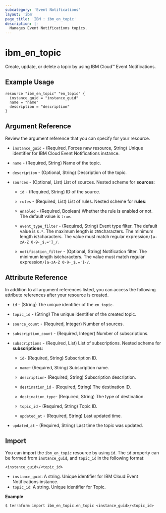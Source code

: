 ```yaml
---
subcategory: 'Event Notifications'
layout: 'ibm'
page_title: 'IBM : ibm_en_topic'
description: |-
  Manages Event Notifications topics.
---
```


# ibm_en_topic

Create, update, or delete a topic by using IBM Cloud™ Event Notifications.

## Example Usage

```hcl
resource "ibm_en_topic" "en_topic" {
  instance_guid = "instance_guid"
  name = "name"
  description = "description"
}
```

## Argument Reference

Review the argument reference that you can specify for your resource.

- `instance_guid` - (Required, Forces new resource, String) Unique identifier for IBM Cloud Event Notifications instance.

- `name` - (Required, String) Name of the topic.

- `description` - (Optional, String) Description of the topic.

- `sources` - (Optional, List) List of sources.
  Nested scheme for **sources**:

  - `id` - (Required, String) ID of the source.

  - `rules` - (Required, List) List of rules.
    Nested scheme for **rules**:

  - `enabled` - (Required, Boolean) Whether the rule is enabled or not. The default value is `true`.

  - `event_type_filter` - (Required, String) Event type filter. The default value is `$.*`. The maximum length is `255`characters. The minimum length is`3`characters. The value must match regular expression`/[a-zA-Z 0-9-_$.=']_/`.

  - `notification_filter` - (Optional, String) Notification filter. The minimum length is`0`characters. The value must match regular expression`/[a-zA-Z 0-9-_$.=']-/`.

## Attribute Reference

In addition to all argument references listed, you can access the following attribute references after your resource is created.

- `id` - (String) The unique identifier of the `en_topic`.
- `topic_id` - (String) The unique identifier of the created topic.
- `source_count` - (Required, Integer) Number of sources.
- `subscription_count` - (Required, Integer) Number of subscriptions.
- `subscriptions` - (Required, List) List of subscriptions.
  Nested scheme for **subscriptions**:

  - `id`- (Required, String) Subscription ID.

  - `name`- (Required, String) Subscription name.

  - `description`- (Required, String) Subscription description.

  - `destination_id` - (Required, String) The destination ID.

  - `destination_type`- (Required, String) The type of destination.

  - `topic_id` - (Required, String) Topic ID.

  - `updated_at` - (Required, String) Last updated time.

- `updated_at` - (Required, String) Last time the topic was updated.

## Import

You can import the `ibm_en_topic` resource by using `id`.
The `id` property can be formed from `instance_guid`, and `topic_id` in the following format:

```
<instance_guid>/<topic_id>
```

- `instance_guid`: A string. Unique identifier for IBM Cloud Event Notifications instance.
- `topic_id`: A string. Unique identifier for Topic.

**Example**

```
$ terraform import ibm_en_topic.en_topic <instance_guid>/<topic_id>

```
